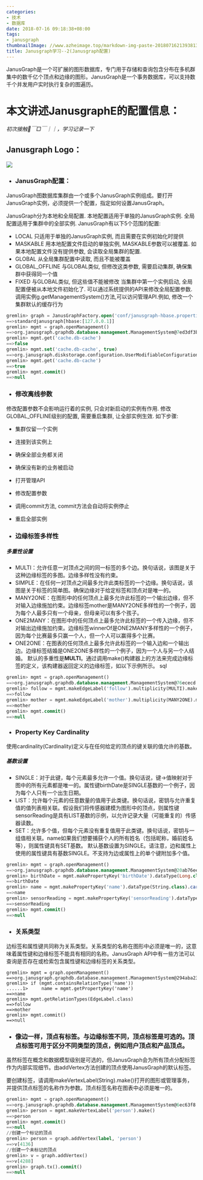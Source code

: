 ```yaml
---
categories:
- 技术
- 数据库
date: 2018-07-16 09:18:38+08:00
tags:
- janusgraph
thumbnailImage: //www.azheimage.top/markdown-img-paste-20180716213938138.png
title: Janusgraph学习--2(Janusgraph配置)
---
```


JanusGraph是一个可扩展的图形数据库，专门用于存储和查询包含分布在多机群集中的数千亿个顶点和边缘的图形。JanusGraph是一个事务数据库，可以支持数千个并发用户实时执行复杂的图遍历。
<!--more-->
<!--toc-->
# 本文讲述JanusgraphE的配置信息：
*初次接触￣□￣｜｜，学习记录一下*
## Janusgraph Logo：
![](https://www.azheimage.top/markdown-img-paste-20180713173354102.png)
* ### JanusGraph配置：
JanusGraph图数据库集群由一个或多个JanusGraph实例组成。要打开JanusGraph实例，必须提供一个配置，指定如何设置JanusGraph。

JanusGraph分为本地和全局配置. 本地配置适用于单独的JanusGraph实例. 全局配置适用于集群中的全部实例. JanusGraph有以下5个范围的配置:
* LOCAL 只适用于单独的JanusGraph实例, 而且需要在实例初始化时提供
* MASKABLE 用本地配置文件启动的单独实例, MASKABLE参数可以被覆盖. 如果本地配置文件没有提供参数, 会读取全局集群的配置.
* GLOBAL 从全局集群配置中读取, 而且不能被覆盖
* GLOBAL_OFFLINE 与GLOBAL类似, 但修改这类参数, 需要启动集群, 确保集群中获得同一个值
* FIXED 与GLOBAL类似, 但这些值不能被修改
当集群中第一个实例启动, 全局配置便被从本地文件初始化了. 可以通过系统提供的API来修改全局配置参数. 调用实例g.getManagementSystem()方法,可以访问管理API.例如, 修改一个集群默认的缓存行为

```sql
gremlin> graph = JanusGraphFactory.open('conf/janusgraph-hbase.properties')
==>standardjanusgraph[hbase:[127.0.0.1]]
gremlin> mgmt = graph.openManagement()
==>org.janusgraph.graphdb.database.management.ManagementSystem@7ed3df3b
gremlin> mgmt.get('cache.db-cache')
==>false
gremlin> mgmt.set('cache.db-cache', true)
==>org.janusgraph.diskstorage.configuration.UserModifiableConfiguration@2cd4e16a
gremlin> mgmt.get('cache.db-cache')
==>true
gremlin> mgmt.commit()
==>null
```

* ### 修改离线参数
修改配置参数不会影响运行着的实例, 只会对新启动的实例有作用. 修改GLOBAL_OFFLINE级别的配置, 需要重启集群, 让全部实例生效. 如下步骤:
* 集群仅留一个实例
* 连接到该实例上
* 确保全部业务都关闭
* 确保没有新的业务被启动
* 打开管理API
* 修改配置参数
* 调用commit方法, commit方法会自动将实例停止
* 重启全部实例

* ### 边缘标签多样性
##### 多重性设置

* MULTI：允许任意一对顶点之间的同一标签的多个边。换句话说，该图是关于这种边缘标签的多图。边缘多样性没有约束。
* SIMPLE：在任何一对顶点之间最多允许此类标签的一个边缘。换句话说，该图是关于标签的简单图。确保边缘对于给定标签和顶点对是唯一的。
* MANY2ONE：在图形中的任何顶点上最多允许此标签的一个输出边缘，但不对输入边缘施加约束。边缘标签mother是MANY2ONE多样性的一个例子，因为每个人最多只有一个母亲，但母亲可以有多个孩子。
* ONE2MANY：在图形中的任何顶点上最多允许此标签的一个传入边缘，但不对输出边缘施加约束。边缘标签winnerOf是ONE2MANY多样性的一个例子，因为每个比赛最多只赢一个人，但一个人可以赢得多个比赛。
* ONE2ONE：在图表的任何顶点上最多允许此标签的一个输入边和一个输出边。边缘标签结婚是ONE2ONE多样性的一个例子，因为一个人与另一个人结婚。
默认的多重性是**MULTI**。通过调用make()构建器上的方法来完成边缘标签的定义，该构建器返回定义的边缘标签，如以下示例所示。
sql
```sql
gremlin> mgmt = graph.openManagement()
==>org.janusgraph.graphdb.database.management.ManagementSystem@76ececd
gremlin> follow = mgmt.makeEdgeLabel('follow').multiplicity(MULTI).make()
==>follow
gremlin> mother = mgmt.makeEdgeLabel('mother').multiplicity(MANY2ONE).make()
==>mother
gremlin> mgmt.commit()
==>null
```

* ### Property Key Cardinality
使用cardinality(Cardinality)定义与在任何给定的顶点的键关联的值允许的基数。
##### 基数设置
* SINGLE：对于此键，每个元素最多允许一个值。换句话说，键→值映射对于图中的所有元素都是唯一的。属性键birthDate是SINGLE基数的一个例子，因为每个人只有一个出生日期。
* LIST：允许每个元素的任意数量的值用于此类键。换句话说，密钥与允许重复值的值列表相关联。假设我们将传感器建模为图形中的顶点，则属性键sensorReading是具有LIST基数的示例，以允许记录大量（可能重复的）传感器读数。
* SET：允许多个值，但每个元素没有重复值用于此类键。换句话说，密钥与一组值相关联。name如果我们想要捕获个人的所有姓名（包括昵称，婚前姓名等），则属性键具有SET基数。
默认基数设置为SINGLE。请注意，边和属性上使用的属性键具有基数SINGLE。不支持为边或属性上的单个键附加多个值。

```sql
gremlin> mgmt = graph.openManagement()
==>org.janusgraph.graphdb.database.management.ManagementSystem@20ab76ee
gremlin> birthDate = mgmt.makePropertyKey('birthDate').dataType(Long.class).cardinality(Cardinality.SINGLE).make()
==>birthDate
gremlin> name = mgmt.makePropertyKey('name').dataType(String.class).cardinality(Cardinality.SET).make()
==>name
gremlin> sensorReading = mgmt.makePropertyKey('sensorReading').dataType(Double.class).cardinality(Cardinality.LIST).make()
==>sensorReading
gremlin> mgmt.commit()
==>null
```

* ### 关系类型
边标签和属性键共同称为关系类型。关系类型的名称在图形中必须是唯一的，这意味着属性键和边缘标签不能具有相同的名称。JanusGraph API中有一些方法可以查询是否存在或检索包含属性键和边缘标签的关系类型。

```sqlsql
gremlin> mgmt = graph.openManagement()
==>org.janusgraph.graphdb.database.management.ManagementSystem@294aba23
gremlin> if (mgmt.containsRelationType('name'))
......1>     name = mgmt.getPropertyKey('name')
==>name
gremlin> mgmt.getRelationTypes(EdgeLabel.class)
==>follow
==>mother
gremlin> mgmt.commit()
==>null
```

* ### 像边一样，顶点有标签。与边缘标签不同，顶点标签是可选的。顶点标签可用于区分不同类型的顶点，例如用户顶点和产品顶点。

虽然标签在概念和数据模型级别是可选的，但JanusGraph会为所有顶点分配标签作为内部实现细节。由addVertex方法创建的顶点使用JanusGraph的默认标签。

要创建标签，请调用makeVertexLabel(String).make()打开的图形或管理事务，并提供顶点标签的名称作为参数。顶点标签名称在图表中必须是唯一的。

```sql
gremlin> mgmt = graph.openManagement()
==>org.janusgraph.graphdb.database.management.ManagementSystem@6ec63f8
gremlin> person = mgmt.makeVertexLabel('person').make()
==>person
gremlin> mgmt.commit()
==>null
//创建一个标记的顶点
gremlin> person = graph.addVertex(label, 'person')
==>v[4136]
//创建一个未标记的顶点
gremlin> v = graph.addVertex()
==>v[4288]
gremlin> graph.tx().commit()
==>null
```
